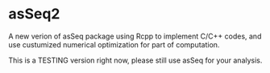 # asSeq2
A new verion of asSeq package using Rcpp to implement C/C++ codes, and use custumized numerical optimization for part of computation. 

This is a TESTING version right now, please still use asSeq for your analysis. 


